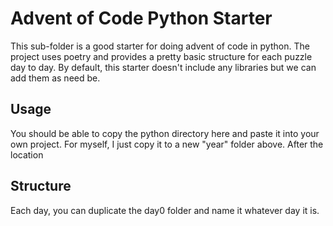 # Advent of Code Python Starter

This sub-folder is a good starter for doing advent of code in python. The project uses poetry and provides a pretty basic structure 
for each puzzle day to day. By default, this starter doesn't include any libraries but we can add them as need be.

## Usage

You should be able to copy the python directory here and paste it into your own project. For myself, I just copy it to a new "year" folder above. After the location 

## Structure

Each day, you can duplicate the day0 folder and name it whatever day it is.